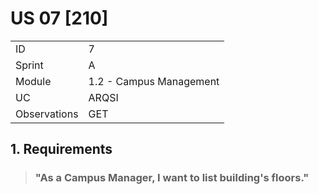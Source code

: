# US 07 [210]

|              |                         |
| ------------ | ----------------------- |
| ID           | 7                       |
| Sprint       | A                       |
| Module       | 1.2 - Campus Management |
| UC           | ARQSI                   |
| Observations | GET                     |

## 1. Requirements

> ### "As a Campus Manager, I want to list building's floors."
